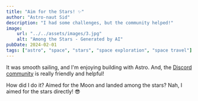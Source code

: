 ```yaml
---
title: "Aim for the Stars! ✨"
author: "Astro-naut Sid"
description: "I had some challenges, but the community helped!"
image:
    url: "../../assets/images/3.jpg"
    alt: "Among the Stars - Generated by AI"
pubDate: 2024-02-01
tags: ["astro", "space", "stars", "space exploration", "space travel"]
---
```

It was smooth sailing, and I'm enjoying building with Astro. And, the [Discord community](https://astro.build/chat) is really friendly and helpful!

How did I do it? Aimed for the Moon and landed among the stars? Nah, I aimed for the stars directly! 😎
